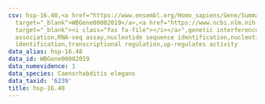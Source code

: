 ```yaml
---
csv: hsp-16.48,<a href="https://www.ensembl.org/Homo_sapiens/Gene/Summary?db=core;g=WBGene00002019"
  target="_blank">WBGene00002019</a>,<a href="https://www.ncbi.nlm.nih.gov/pubmed/27496166"
  target="_blank"><i class="fas fa-file"></i></a>",genetic interference,functional
  association,RNA-seq assay,nucleotide sequence identification,nucleotide sequence
  identification,transcriptional regulation,up-regulates activity
data_alias: hsp-16.48
data_id: WBGene00002019
data_numevidence: 1
data_species: Caenorhabditis elegans
data_taxid: '6239'
title: hsp-16.48
---
```

